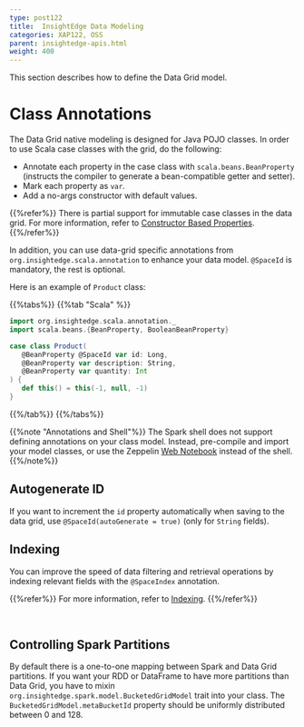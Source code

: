 ```yaml
---
type: post122
title:  InsightEdge Data Modeling
categories: XAP122, OSS
parent: insightedge-apis.html
weight: 400
---
```


This section describes how to define the Data Grid model.


# Class Annotations

The Data Grid native modeling is designed for  Java POJO classes. In order to use Scala case classes with the grid, do the following:

* Annotate each property in the case class with `scala.beans.BeanProperty` (instructs the compiler to generate a bean-compatible getter and setter).
* Mark each property as `var`.
* Add a no-args constructor with default values.

{{%refer%}}
There is partial support for immutable case classes in the data grid. For more information, refer to [Constructor Based Properties](./scala-constructor-based-properties.html).
{{%/refer%}}

In addition, you can use data-grid specific annotations from `org.insightedge.scala.annotation` to enhance your data model. `@SpaceId` is mandatory, the rest is optional.

Here is an example of `Product` class:

{{%tabs%}}
{{%tab "Scala" %}}
```scala
import org.insightedge.scala.annotation._
import scala.beans.{BeanProperty, BooleanBeanProperty}

case class Product(
   @BeanProperty @SpaceId var id: Long,
   @BeanProperty var description: String,
   @BeanProperty var quantity: Int
) {
   def this() = this(-1, null, -1)
}
```
{{%/tab%}}
{{%/tabs%}}

{{%note "Annotations and Shell"%}}
The Spark shell does not support defining annotations on your class model. Instead, pre-compile and import your model classes, or use the Zeppelin [Web Notebook](../started/insightedge-zeppelin.html) instead of the shell.
{{%/note%}}

## Autogenerate ID

If you want to increment the `id` property automatically when saving to the data grid, use `@SpaceId(autoGenerate = true)` (only for `String` fields).

## Indexing

You can improve the speed of data filtering and retrieval operations by indexing relevant fields with the `@SpaceIndex` annotation. 

{{%refer%}}
For more information, refer to [Indexing](./indexing-overview.html).
{{%/refer%}}

<br>

## Controlling Spark Partitions

By default there is a one-to-one mapping between Spark and Data Grid partitions. If you want your RDD or DataFrame to have more partitions than Data Grid, you have to mixin `org.insightedge.spark.model.BucketedGridModel` trait into your class.
The `BucketedGridModel.metaBucketId` property should be uniformly distributed between 0 and 128.
